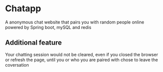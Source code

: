 # Chatapp
A anonymous chat website that pairs you with random people online powered by Spring boot, mySQL and redis 
## Additional feature
Your chatting session would not be cleared, even if you closed the browser or refresh the page, until you or who you are paired with chose to leave the coversation
